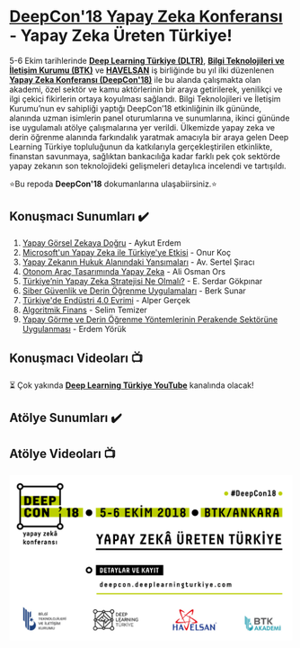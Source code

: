 # [DeepCon'18 Yapay Zeka Konferansı](http://deepcon.deeplearningturkiye.com/) - Yapay Zeka Üreten Türkiye!

5-6 Ekim tarihlerinde [**Deep Learning Türkiye (DLTR)**](http://deeplearningturkiye.com/), [**Bilgi Teknolojileri ve İletişim Kurumu (BTK)**](https://www.btk.gov.tr/) ve [**HAVELSAN**](http://www.havelsan.com.tr/) iş birliğinde bu yıl ilki düzenlenen [**Yapay Zeka Konferansı (DeepCon'18)**](http://deepcon.deeplearningturkiye.com/) ile bu alanda çalışmakta olan akademi, özel sektör ve kamu aktörlerinin bir araya getirilerek, yenilikçi ve ilgi çekici fikirlerin ortaya koyulması sağlandı. Bilgi Teknolojileri ve İletişim Kurumu’nun ev sahipliği yaptığı DeepCon’18 etkinliğinin ilk gününde, alanında uzman isimlerin panel oturumlarına ve sunumlarına, ikinci gününde ise uygulamalı atölye çalışmalarına yer verildi. Ülkemizde yapay zeka ve derin öğrenme alanında farkındalık yaratmak amacıyla bir araya gelen Deep Learning Türkiye topluluğunun da katkılarıyla gerçekleştirilen etkinlikte, finanstan savunmaya, sağlıktan bankacılığa kadar farklı pek çok sektörde yapay zekanın son teknolojideki gelişmeleri detaylıca incelendi ve tartışıldı.

⭐️Bu repoda **DeepCon'18** dokumanlarına ulaşabiirsiniz.⭐️

## Konuşmacı Sunumları :heavy_check_mark:
1. [Yapay Görsel Zekaya Doğru](https://github.com/deeplearningturkiye/DeepCon18/blob/master/Konusmac-_Sunumlari/1-DeepCon_AykutErdem.pdf) - Aykut Erdem
2. [Microsoft'un Yapay Zeka ile Türkiye'ye Etkisi](https://github.com/deeplearningturkiye/DeepCon18/blob/master/Konusmac-_Sunumlari/2-DeepCon_Onur%20Koc.pdf) - Onur Koç
3. [Yapay Zekanın Hukuk Alanındaki Yansımaları](https://github.com/deeplearningturkiye/DeepCon18/blob/master/Konusmac-_Sunumlari/3-DeepCon_Av.SertalSiraci.pdf) - Av. Sertel Şıracı
4. [Otonom Araç Tasarımında Yapay Zeka](https://github.com/deeplearningturkiye/DeepCon18/blob/master/Konusmac-_Sunumlari/4-DeepCon_AliOsmanOrs.pdf) - Ali Osman Ors
5. [Türkiye’nin Yapay Zeka Stratejisi Ne Olmalı?](https://github.com/deeplearningturkiye/DeepCon18/blob/master/Konusmac-_Sunumlari/5-DeepCon_ESerdarGokpinar.pdf) - E. Serdar Gökpınar
6. [Siber Güvenlik ve Derin Öğrenme Uygulamaları](https://github.com/deeplearningturkiye/DeepCon18/blob/master/Konusmac-_Sunumlari/6-DeepCon_BerkSunar.pdf) - Berk Sunar
7. [Türkiye'de Endüstri 4.0 Evrimi](https://github.com/deeplearningturkiye/DeepCon18/blob/master/Konusmac-_Sunumlari/7-DeepCon_AlperGer%C3%A7ek.pdf) - Alper Gerçek
8. [Algoritmik Finans]() -  Selim Temizer
9. [Yapay Görme ve Derin Öğrenme Yöntemlerinin Perakende Sektörüne Uygulanması](https://github.com/deeplearningturkiye/DeepCon18/blob/master/Konusmac-_Sunumlari/9-DeepCon_ErdemYoruk.pdf) - Erdem Yörük

## Konuşmacı Videoları :tv:
:hourglass_flowing_sand: Çok yakında [**Deep Learning Türkiye YouTube**](https://www.youtube.com/channel/UCrp_7_JACqsYbSmHFowvqbg) kanalında olacak!

## Atölye Sunumları :heavy_check_mark:

## Atölye Videoları :tv:

<img align="right" src="DEEPCON18.jpeg">
